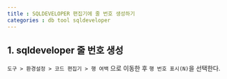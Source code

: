```yaml
---
title : SQLDEVELOPER 편집기에 줄 번호 생성하기
categories : db tool sqldeveloper
---
```


## 1. sqldeveloper  줄 번호 생성
`도구 > 환경설정 > 코드 편집기 > 행 여백` 으로 이동한 후 `행 번호 표시(N)`을 선택한다.




